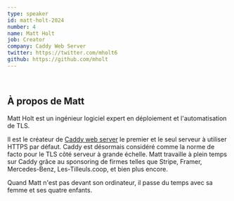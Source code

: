 ```yaml
---
type: speaker
id: matt-holt-2024
number: 4
name: Matt Holt
job: Creator
company: Caddy Web Server
twitter: https://twitter.com/mholt6
github: https://github.com/mholt
---
```

​
## À propos de Matt

Matt Holt est un ingénieur logiciel expert en déploiement et l'automatisation de TLS.

Il est le créateur de [Caddy web server](https://caddyserver.com) le premier et le seul serveur à utiliser HTTPS par défaut. Caddy est désormais considéré comme la norme de facto pour le TLS côté serveur à grande échelle. Matt travaille à plein temps sur Caddy grâce au sponsoring de firmes telles que Stripe, Framer, Mercedes-Benz, Les-Tilleuls.coop, et bien plus encore.

Quand Matt n'est pas devant son ordinateur, il passe du temps avec sa femme et ses quatre enfants.